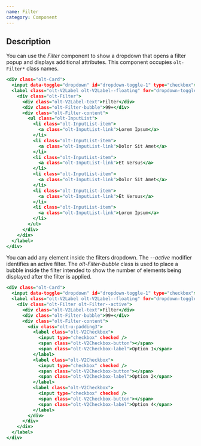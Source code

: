 ```yaml
---
name: Filter
category: Component
---
```


## Description

You can use the *Filter* component to show a dropdown that opens a filter popup and displays additional attributes. This component occupies `olt-Filter*` class names.


```basic.html
<div class="olt-Card">
  <input data-toggle="dropdown" id="dropdown-toggle-1" type="checkbox">
  <label class="olt-V2Label olt-V2Label--floating" for="dropdown-toggle-1">
    <div class="olt-Filter">
      <div class="olt-V2Label-text">Filter</div>
      <div class="olt-Filter-bubble">99+</div>
      <div class="olt-Filter-content">
        <ul class="olt-InputList">
          <li class="olt-InputList-item">
            <a class="olt-InputList-link">Lorem Ipsum</a>
          </li>
          <li class="olt-InputList-item">
            <a class="olt-InputList-link">Dolor Sit Amet</a>
          </li>
          <li class="olt-InputList-item">
            <a class="olt-InputList-link">Et Versus</a>
          </li>
          <li class="olt-InputList-item">
            <a class="olt-InputList-link">Dolor Sit Amet</a>
          </li>
          <li class="olt-InputList-item">
            <a class="olt-InputList-link">Et Versus</a>
          </li>
          <li class="olt-InputList-item">
            <a class="olt-InputList-link">Lorem Ipsum</a>
          </li>
        </ul>
      </div>
    </div>
  </label>
</div>
```

You can add any element inside the filters dropdown. The *--active* modifier identifies an active filter. The *olt-Filter-bubble* class is used to place a bubble inside the filter intended to show the number of elements being displayed after the filter is applied.

```checkboxfilter.html
<div class="olt-Card">
  <input data-toggle="dropdown" id="dropdown-toggle-1" type="checkbox">
  <label class="olt-V2Label olt-V2Label--floating" for="dropdown-toggle-1">
    <div class="olt-Filter olt-Filter--active">
      <div class="olt-V2Label-text">Filter</div>
      <div class="olt-Filter-bubble">99+</div>
      <div class="olt-Filter-content">
        <div class="olt-u-padding3">
          <label class="olt-V2Checkbox">
            <input type="checkbox" checked />
            <span class="olt-V2Checkbox-button"></span>
            <span class="olt-V2Checkbox-label">Option 1</span>
          </label>
          <label class="olt-V2Checkbox">
            <input type="checkbox" checked />
            <span class="olt-V2Checkbox-button"></span>
            <span class="olt-V2Checkbox-label">Option 2</span>
          </label>
          <label class="olt-V2Checkbox">
            <input type="checkbox" checked />
            <span class="olt-V2Checkbox-button"></span>
            <span class="olt-V2Checkbox-label">Option 4</span>
          </label>
        </div>
      </div>
    </div>
  </label>
</div>
```
